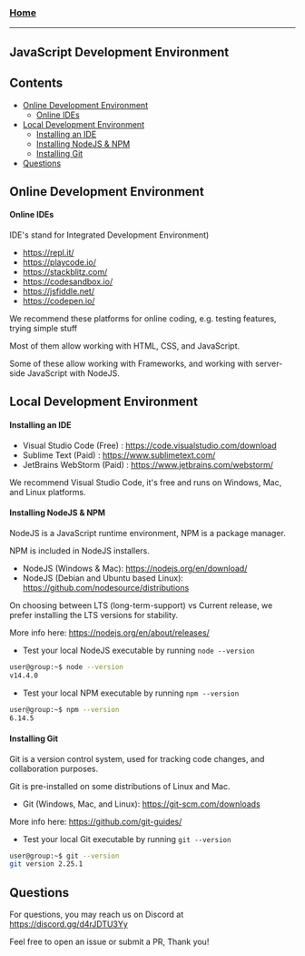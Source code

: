 
### [Home](https://pikaxyz420.github.io/guides/)

---

## JavaScript Development Environment

## Contents

- [Online Development Environment](#online-development-environment)
  - [Online IDEs](#online-ides)
- [Local Development Environment](#local-development-environment)
  - [Installing an IDE](#installing-an-ide)
  - [Installing NodeJS & NPM](#installing-nodejs--npm)
  - [Installing Git](#installing-git)
- [Questions](#questions)

## Online Development Environment

#### Online IDEs

IDE's stand for Integrated Development Environment)

- https://repl.it/
- https://playcode.io/
- https://stackblitz.com/
- https://codesandbox.io/
- https://jsfiddle.net/
- https://codepen.io/

We recommend these platforms for online coding, e.g. testing features, trying simple stuff

Most of them allow working with HTML, CSS, and JavaScript.

Some of these allow working with Frameworks, and working with server-side JavaScript with NodeJS.

## Local Development Environment

#### Installing an IDE

- Visual Studio Code (Free) : https://code.visualstudio.com/download
- Sublime Text (Paid) : https://www.sublimetext.com/
- JetBrains WebStorm (Paid) : https://www.jetbrains.com/webstorm/

We recommend Visual Studio Code, it's free and runs on Windows, Mac, and Linux platforms.

#### Installing NodeJS & NPM

NodeJS is a JavaScript runtime environment, NPM is a package manager.

NPM is included in NodeJS installers.

- NodeJS (Windows & Mac): https://nodejs.org/en/download/
- NodeJS (Debian and Ubuntu based Linux): https://github.com/nodesource/distributions

On choosing between LTS (long-term-support) vs Current release, we prefer installing the LTS versions for stability.

More info here: https://nodejs.org/en/about/releases/

- Test your local NodeJS executable by running `node --version`

```sh
user@group:~$ node --version
v14.4.0
```

- Test your local NPM executable by running `npm --version`

```sh
user@group:~$ npm --version
6.14.5
```

#### Installing Git

Git is a version control system, used for tracking code changes, and collaboration purposes.

Git is pre-installed on some distributions of Linux and Mac.

- Git (Windows, Mac, and Linux): https://git-scm.com/downloads

More info here: https://github.com/git-guides/

- Test your local Git executable by running `git --version`

```sh
user@group:~$ git --version
git version 2.25.1
```

## Questions

For questions, you may reach us on Discord at https://discord.gg/d4rJDTU3Yy

Feel free to open an issue or submit a PR, Thank you!
